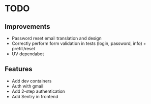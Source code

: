 # TODO

## Improvements

- Password reset email translation and design
- Correctly perform form validation in tests (login, password, info) + prefill/reset
- UV dependabot

## Features

- Add dev containers
- Auth with gmail
- Add 2-step authentication
- Add Sentry in frontend
